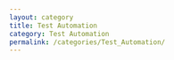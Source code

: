 ```yaml
---
layout: category
title: Test Automation
category: Test Automation
permalink: /categories/Test_Automation/
---
```

